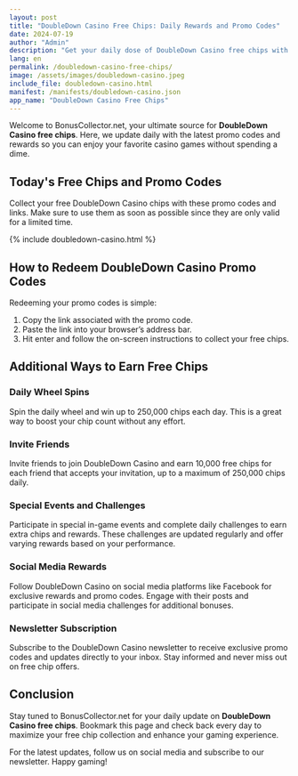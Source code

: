 ```yaml
---
layout: post
title: "DoubleDown Casino Free Chips: Daily Rewards and Promo Codes"
date: 2024-07-19
author: "Admin"
description: "Get your daily dose of DoubleDown Casino free chips with our latest promo codes and rewards. Updated daily to ensure you never miss out!"
lang: en
permalink: /doubledown-casino-free-chips/
image: /assets/images/doubledown-casino.jpeg
include_file: doubledown-casino.html
manifest: /manifests/doubledown-casino.json
app_name: "DoubleDown Casino Free Chips"
---
```


Welcome to BonusCollector.net, your ultimate source for **DoubleDown Casino free chips**. Here, we update daily with the latest promo codes and rewards so you can enjoy your favorite casino games without spending a dime.

## Today's Free Chips and Promo Codes

Collect your free DoubleDown Casino chips with these promo codes and links. Make sure to use them as soon as possible since they are only valid for a limited time.

{% include doubledown-casino.html %}

## How to Redeem DoubleDown Casino Promo Codes

Redeeming your promo codes is simple:
1. Copy the link associated with the promo code.
2. Paste the link into your browser’s address bar.
3. Hit enter and follow the on-screen instructions to collect your free chips.

## Additional Ways to Earn Free Chips

### Daily Wheel Spins
Spin the daily wheel and win up to 250,000 chips each day. This is a great way to boost your chip count without any effort.

### Invite Friends
Invite friends to join DoubleDown Casino and earn 10,000 free chips for each friend that accepts your invitation, up to a maximum of 250,000 chips daily.

### Special Events and Challenges
Participate in special in-game events and complete daily challenges to earn extra chips and rewards. These challenges are updated regularly and offer varying rewards based on your performance.

### Social Media Rewards
Follow DoubleDown Casino on social media platforms like Facebook for exclusive rewards and promo codes. Engage with their posts and participate in social media challenges for additional bonuses.

### Newsletter Subscription
Subscribe to the DoubleDown Casino newsletter to receive exclusive promo codes and updates directly to your inbox. Stay informed and never miss out on free chip offers.

## Conclusion

Stay tuned to BonusCollector.net for your daily update on **DoubleDown Casino free chips**. Bookmark this page and check back every day to maximize your free chip collection and enhance your gaming experience.

For the latest updates, follow us on social media and subscribe to our newsletter. Happy gaming!